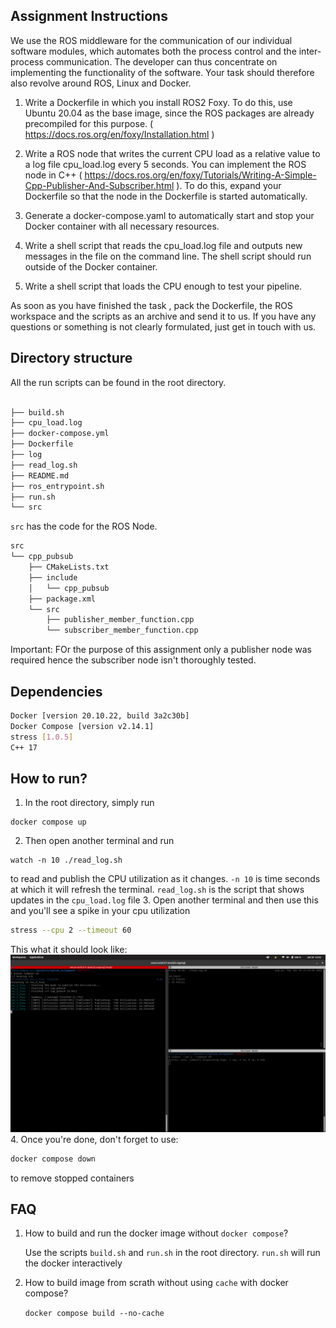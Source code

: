 ## Assignment Instructions

We use the ROS middleware for the communication of our individual software modules, which automates both the process control and the inter-process communication. The developer can thus concentrate on implementing the functionality of the software. Your task should therefore also revolve around ROS, Linux and Docker.

1. Write a Dockerfile in which you install ROS2 Foxy. To do this, use Ubuntu 20.04 as the base image, since the ROS packages are already precompiled for this purpose. ( https://docs.ros.org/en/foxy/Installation.html )

2. Write a ROS node that writes the current CPU load as a relative value to a log file cpu_load.log every 5 seconds. You can implement the ROS node in C++ ( https://docs.ros.org/en/foxy/Tutorials/Writing-A-Simple-Cpp-Publisher-And-Subscriber.html ). To do this, expand your Dockerfile so that the node in the Dockerfile is started automatically.

3. Generate a docker-compose.yaml to automatically start and stop your Docker container with all necessary resources.

4. Write a shell script that reads the cpu_load.log file and outputs new messages in the file on the command line. The shell script should run outside of the Docker container.

5. Write a shell script that loads the CPU enough to test your pipeline.

As soon as you have finished the task , pack the Dockerfile, the ROS workspace and the scripts as an archive and send it to us. If you have any questions or something is not clearly formulated, just get in touch with us.
## Directory structure
All the run scripts can be found in the root directory.
```bash

├── build.sh
├── cpu_load.log
├── docker-compose.yml
├── Dockerfile
├── log
├── read_log.sh
├── README.md
├── ros_entrypoint.sh
├── run.sh
└── src
```
`src` has the code for the ROS Node.
```bash
src
└── cpp_pubsub
    ├── CMakeLists.txt
    ├── include
    │   └── cpp_pubsub
    ├── package.xml
    └── src
        ├── publisher_member_function.cpp
        └── subscriber_member_function.cpp
```
Important: FOr the purpose of this assignment only a publisher node was required hence the subscriber node isn't thoroughly tested.

## Dependencies
```bash
Docker [version 20.10.22, build 3a2c30b]
Docker Compose [version v2.14.1]
stress [1.0.5]
C++ 17
```
## How to run?
1. In the root directory, simply run 
```
docker compose up
```
2. Then open another terminal and run 
```
watch -n 10 ./read_log.sh 
```
 to read and publish the CPU utilization as it changes. `-n 10` is time seconds at which it will refresh the terminal. `read_log.sh` is the script that shows updates in the `cpu_load.log` file
3. Open another terminal and then use this and you'll see a spike in your cpu utilization
```bash
stress --cpu 2 --timeout 60
```
This what it should look like:
![](sample_run.png)
4. Once you're done, don't forget to use:
```bash
docker compose down
```
to remove stopped containers

## FAQ
1. How to build and run the docker image without `docker compose`?

    Use the scripts `build.sh` and `run.sh` in the root directory. `run.sh` will run the docker interactively

2. How to build image from scrath without using `cache` with docker compose?

    `docker compose build --no-cache`

